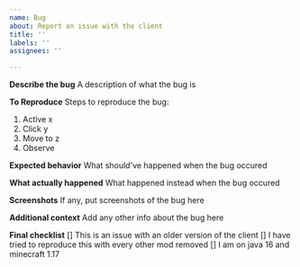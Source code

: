 ```yaml
---
name: Bug
about: Report an issue with the client
title: ''
labels: ''
assignees: ''

---
```


**Describe the bug**
A description of what the bug is

**To Reproduce**
Steps to reproduce the bug:
1. Active x
2. Click y
3. Move to z
4. Observe

**Expected behavior**
What should've happened when the bug occured

**What actually happened**
What happened instead when the bug occured

**Screenshots**
If any, put screenshots of the bug here

**Additional context**
Add any other info about the bug here

<!---
You can mark checkmarks with putting an "x" in the brackets)
[] Unmarked checkmark
[x] Marked checkmark
-->
**Final checklist**
[] This is an issue with an older version of the client
[] I have tried to reproduce this with every other mod removed
[] I am on java 16 and minecraft 1.17
